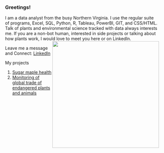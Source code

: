 ### Greetings!
I am a data analyst from the busy Northern Virginia. I use the regular suite of programs, Excel, SQL, Python, R, Tableau, PowerBI, GIT, and CSS/HTML. Talk of plants and environmental science tracked with data always interests me. If you are a non-bot human, interested in side projects or talking about how plants work, I would love to meet you here or on LinkedIn.
<img align="right" width="349" height="auto" src="http://fullstackacademy.in/wp-content/uploads/2020/09/New-Project.png">

Leave me a message and Connect: <a href="https://www.linkedin.com/in/wurdruw-zurovast/">LinkedIn</a>

My projects
1. <a href="https://github.com/crystalio303/acer-saccharum-geology">Sugar maple health</a>
1. <a href="https://github.com/crystalio303/global-species-trade">Monitoring of global trade of endangered plants and animals</a>
